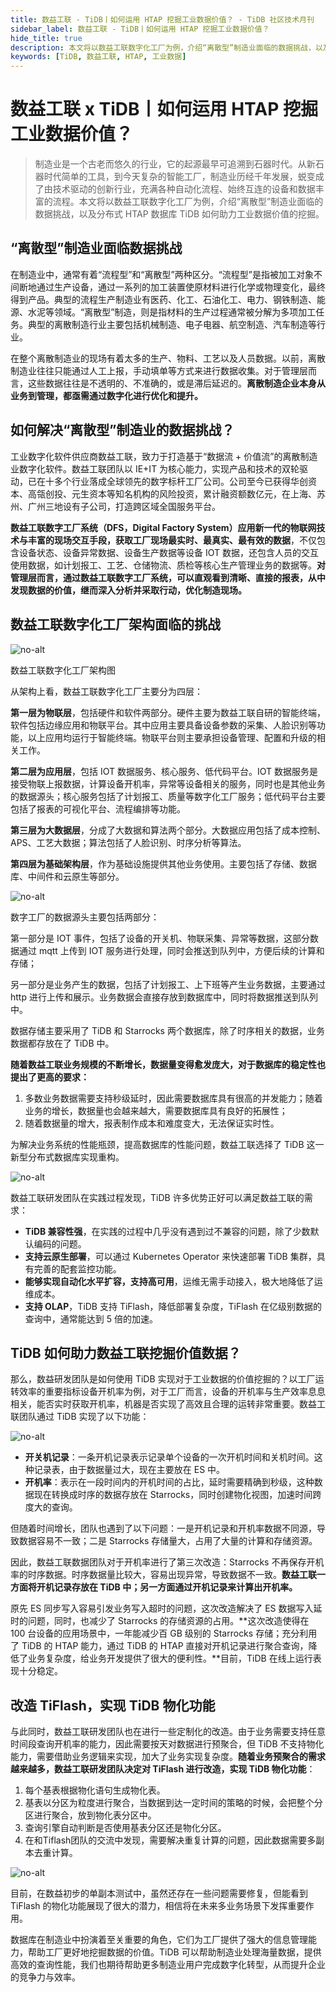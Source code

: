 ```yaml
---
title: 数益工联 - TiDB丨如何运用 HTAP 挖掘工业数据价值？ - TiDB 社区技术月刊
sidebar_label: 数益工联 - TiDB丨如何运用 HTAP 挖掘工业数据价值？
hide_title: true
description: 本文将以数益工联数字化工厂为例，介绍“离散型”制造业面临的数据挑战，以及分布式 HTAP 数据库 TiDB 如何助力工业数据价值的挖掘。
keywords: [TiDB, 数益工联, HTAP, 工业数据]
---
```


# 数益工联 x TiDB丨如何运用 HTAP 挖掘工业数据价值？

> 制造业是一个古老而悠久的行业，它的起源最早可追溯到石器时代。从新石器时代简单的工具，到今天复杂的智能工厂，制造业历经千年发展，蜕变成了由技术驱动的创新行业，充满各种自动化流程、始终互连的设备和数据丰富的流程。本文将以数益工联数字化工厂为例，介绍“离散型”制造业面临的数据挑战，以及分布式 HTAP 数据库 TiDB 如何助力工业数据价值的挖掘。

## **“离散型”制造业面临数据挑战**

在制造业中，通常有着“流程型”和“离散型”两种区分。“流程型”是指被加工对象不间断地通过生产设备，通过一系列的加工装置使原材料进行化学或物理变化，最终得到产品。典型的流程生产制造业有医药、化工、石油化工、电力、钢铁制造、能源、水泥等领域。“离散型”制造，则是指材料的生产过程通常被分解为多项加工任务。典型的离散制造行业主要包括机械制造、电子电器、航空制造、汽车制造等行业。

在整个离散制造业的现场有着太多的生产、物料、工艺以及人员数据。以前，离散制造业往往只能通过人工上报，手动填单等方式来进行数据收集。对于管理层而言，这些数据往往是不透明的、不准确的，或是滞后延迟的。**离散制造企业本身从业务到管理，都亟需通过数字化进行优化和提升。**

## **如何解决“离散型”制造业的数据挑战？**

工业数字化软件供应商数益工联，致力于打造基于“数据流 + 价值流”的离散制造业数字化软件。数益工联团队以 IE+IT 为核心能力，实现产品和技术的双轮驱动，已在十多个行业落成全球领先的数字标杆工厂公司。公司至今已获得华创资本、高瓴创投、元生资本等知名机构的风险投资，累计融资额数亿元，在上海、苏州、广州三地设有子公司，打造跨区域全国服务平台。

**数益工联数字工厂系统（DFS，Digital Factory System）应用新一代的物联网技术与丰富的现场交互手段，获取工厂现场最实时、最真实、最有效的数据**，不仅包含设备状态、设备异常数据、设备生产数据等设备 IOT 数据，还包含人员的交互使用数据，如计划报工、工艺、仓储物流、质检等核心生产管理业务的数据等。**对管理层而言，通过数益工联数字工厂系统，可以直观看到清晰、直接的报表，从中发现数据的价值，继而深入分析并采取行动，优化制造现场。**

## **数益工联数字化工厂架构面临的挑战**

![no-alt](https://tidb-blog.oss-cn-beijing.aliyuncs.com/media/640(2)-1671766163025.png)

数益工联数字化工厂架构图

从架构上看，数益工联数字化工厂主要分为四层：

**第一层为物联层**，包括硬件和软件两部分。硬件主要为数益工联自研的智能终端，软件包括边缘应用和物联平台。其中应用主要具备设备参数的采集、人脸识别等功能，以上应用均运行于智能终端。物联平台则主要承担设备管理、配置和升级的相关工作。

**第二层为应用层**，包括 IOT 数据服务、核心服务、低代码平台。IOT 数据服务是接受物联上报数据，计算设备开机率，异常等设备相关的服务，同时也是其他业务的数据源头；核心服务包括了计划报工、质量等数字化工厂服务；低代码平台主要包括了报表的可视化平台、流程编排等功能。

**第三层为大数据层**，分成了大数据和算法两个部分。大数据应用包括了成本控制、APS、工艺大数据；算法包括了人脸识别、时序分析等算法。

**第四层为基础架构层**，作为基础设施提供其他业务使用。主要包括了存储、数据库、中间件和云原生等部分。

![no-alt](https://tidb-blog.oss-cn-beijing.aliyuncs.com/media/640\(3\)-1671766206222.png)

数字工厂的数据源头主要包括两部分：

第一部分是 IOT 事件，包括了设备的开关机、物联采集、异常等数据，这部分数据通过 mqtt 上传到 IOT 服务进行处理，同时会推送到队列中，方便后续的计算和存储；

另一部分是业务产生的数据，包括了计划报工、上下班等产生业务数据，主要通过 http 进行上传和展示。业务数据会直接存放到数据库中，同时将数据推送到队列中。

数据存储主要采用了 TiDB 和 Starrocks 两个数据库，除了时序相关的数据，业务数据都存放在了 TiDB 中。

**随着数益工联业务规模的不断增长，数据量变得愈发庞大，对于数据库的稳定性也提出了更高的要求：**

1. 多数业务数据需要支持秒级延时，因此需要数据库具有很高的并发能力；随着业务的增长，数据量也会越来越大，需要数据库具有良好的拓展性；
2. 随着数据量的增大，报表制作成本和难度变大，无法保证实时性。

为解决业务系统的性能瓶颈，提高数据库的性能问题，数益工联选择了 TiDB 这一新型分布式数据库实现重构。

![no-alt](https://tidb-blog.oss-cn-beijing.aliyuncs.com/media/640(4)-1671766222728.png)

数益工联研发团队在实践过程发现，TiDB 许多优势正好可以满足数益工联的需求：

- **TiDB 兼容性强**，在实践的过程中几乎没有遇到过不兼容的问题，除了少数默认编码的问题。
- **支持云原生部署**，可以通过 Kubernetes Operator 来快速部署 TiDB 集群，具有完善的配套监控功能。
- **能够实现自动化水平扩容，支持高可用**，运维无需手动接入，极大地降低了运维成本。
- **支持 OLAP**，TiDB 支持 TiFlash，降低部署复杂度，TiFlash 在亿级别数据的查询中，通常能达到 5 倍的加速。

## **TiDB 如何助力数益工联挖掘价值数据？**

那么，数益研发团队是如何使用 TiDB 实现对于工业数据的价值挖掘的？以工厂运转效率的重要指标设备开机率为例，对于工厂而言，设备的开机率与生产效率息息相关，能否实时获取开机率，机器是否实现了高效且合理的运转非常重要。数益工联团队通过 TiDB 实现了以下功能：

![no-alt](https://tidb-blog.oss-cn-beijing.aliyuncs.com/media/640(5)-1671766260391.png)

- **开关机记录**：一条开机记录表示记录单个设备的一次开机时间和关机时间。这种记录表，由于数据量过大，现在主要放在 ES 中。
- **开机率**：表示在一段时间内的开机时间的占比，延时需要精确到秒级，这种数据现在转换成时序的数据存放在 Starrocks，同时创建物化视图，加速时间跨度大的查询。

但随着时间增长，团队也遇到了以下问题：一是开机记录和开机率数据不同源，导致数据容易不一致；二是 Starrocks 存储量大，占用了大量的计算和存储资源。

因此，数益工联数据团队对于开机率进行了第三次改造：Starrocks 不再保存开机率的时序数据。时序数据量比较大，容易出现异常，导致数据不一致。**数益工联一方面将开机记录存放在 TiDB 中；另一方面通过开机记录来计算出开机率。**

原先 ES 同步写入容易引发业务写入超时的问题，这次改造解决了 ES 数据写入延时的问题，同时，也减少了 Starrocks 的存储资源的占用。**这次改造使得在 100 台设备的应用场景中，一年能减少百 GB 级别的 Starrocks 存储；充分利用了 TiDB 的 HTAP 能力，通过 TiDB 的 HTAP 直接对开机记录进行聚合查询，降低了业务复杂度，给业务开发提供了很大的便利性。**目前，TiDB 在线上运行表现十分稳定。

## **改造 TiFlash，实现 TiDB 物化功能**

与此同时，数益工联研发团队也在进行一些定制化的改造。由于业务需要支持任意时间段查询开机率的能力，因此需要按天对数据进行预聚合，但 TiDB 不支持物化能力，需要借助业务逻辑来实现，加大了业务实现复杂度。**随着业务预聚合的需求越来越多，数益工联研发团队决定对 TiFlash 进行改造，实现 TiDB 物化功能**：

1. 每个基表根据物化语句生成物化表。
2. 基表以分区为粒度进行聚合，当数据到达一定时间的策略的时候，会把整个分区进行聚合，放到物化表分区中。
3. 查询引擎自动判断是否使用基表分区还是物化分区。
4. 在和Tiflash团队的交流中发现，需要解决重复计算的问题，因此数据需要多副本去重计算。

![no-alt](https://tidb-blog.oss-cn-beijing.aliyuncs.com/media/640(6)-1671766288122.png)

目前，在数益初步的单副本测试中，虽然还存在一些问题需要修复，但能看到 TiFlash 的物化功能展现了很大的潜力，相信将在未来多业务场景下发挥重要作用。

数据库在制造业中扮演着至关重要的角色，它们为工厂提供了强大的信息管理能力，帮助工厂更好地挖掘数据的价值。TiDB 可以帮助制造业处理海量数据，提供高效的查询性能，我们也期待帮助更多制造业用户完成数字化转型，从而提升企业的竞争力与效率。
